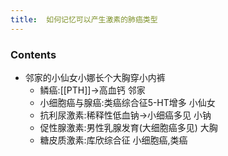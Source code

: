 ```yaml
---
title:  如何记忆可以产生激素的肺癌类型
--- 
```


### Contents
- 邻家的小仙女小娜长个大胸穿小内裤
  - 鳞癌:[[PTH]]→高血钙 邻家
  - 小细胞癌与腺癌:类癌综合征5-HT增多 小仙女
  - 抗利尿激素:稀释性低血钠→小细癌多见 小钠
  - 促性腺激素:男性乳腺发育(大细胞癌多见) 大胸
  - 糖皮质激素:库欣综合征 小细胞癌,类癌
